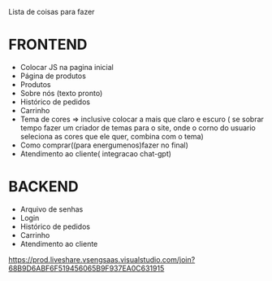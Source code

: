 Lista de coisas para fazer

# FRONTEND

- Colocar JS na pagina inicial
- Página de produtos
- Produtos
- Sobre nós (texto pronto)
- Histórico de pedidos
- Carrinho
- Tema de cores => inclusive colocar a mais que claro e escuro ( se sobrar tempo fazer um criador de temas para o site, onde o corno do usuario seleciona as cores que ele quer, combina com o tema)
- Como comprar((para energumenos)fazer no final)
- Atendimento ao cliente( integracao chat-gpt)




# BACKEND

- Arquivo de senhas
- Login
- Histórico de pedidos
- Carrinho
- Atendimento ao cliente


https://prod.liveshare.vsengsaas.visualstudio.com/join?68B9D6ABF6F519456065B9F937EA0C631915
